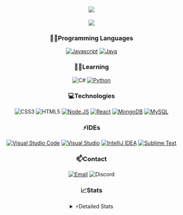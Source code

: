 <div align="center">

<h1 align="center">
  <a href="https://git.io/typing-svg">
    <img src="https://readme-typing-svg.herokuapp.com/?lines=Hello,+There!+👋;This+is+chicho.;CEO+on+Hely+Development....;&center=true&size=25">
  </a>
</h1>
  
<p align="center">
  <img src="https://lanyard.cnrad.dev/api/418087525735858208" />
</p>

### 👨‍💻Programming Languages
  [![Javascript](https://img.shields.io/badge/JavaScript-323330?style=for-the-badge&logo=javascript&logoColor=F7DF1E)](https://www.javascript.com)
  [![Java](https://img.shields.io/badge/Java-ED8B00?style=for-the-badge&logo=java&logoColor=white)](https://www.java.com)
  
### 👨‍💻Learning
  ![C#](https://img.shields.io/badge/C%23-239120?style=for-the-badge&logo=c-sharp&logoColor=white)
  [![Python](https://img.shields.io/badge/Python-FFD43B?style=for-the-badge&logo=python&logoColor=blue)](https://www.python.org)  

### 💻Technologies
  ![CSS3](https://img.shields.io/badge/CSS3-1572B6?style=for-the-badge&logo=css3&logoColor=white)
  ![HTML5](https://img.shields.io/badge/HTML5-E34F26?style=for-the-badge&logo=html5&logoColor=white)
  [![Node.JS](https://img.shields.io/badge/Node.js-339933?style=for-the-badge&logo=nodedotjs&logoColor=white)](https://nodejs.org)
  [![React](https://img.shields.io/badge/React-20232A?style=for-the-badge&logo=react&logoColor=61DAFB)](https://reactjs.org/)
  [![MongoDB](https://img.shields.io/badge/MongoDB-4EA94B?style=for-the-badge&logo=mongodb&logoColor=white)](https://www.mongodb.com)
  [![MySQL](https://img.shields.io/badge/MySQL-005C84?style=for-the-badge&logo=mysql&logoColor=white)](https://www.mysql.com)

### ⚡IDEs
  [![Visual Studio Code](https://img.shields.io/badge/Visual_Studio_Code-0078D4?style=for-the-badge&logo=visual%20studio%20code&logoColor=white)](https://code.visualstudio.com)
  [![Visual Studio](https://img.shields.io/badge/Visual_Studio-5C2D91?style=for-the-badge&logo=visual%20studio&logoColor=white)](https://visualstudio.com)
  [![IntelliJ IDEA](https://img.shields.io/badge/IntelliJIDEA-000000.svg?style=for-the-badge&logo=intellij-idea&logoColor=white)](https://www.jetbrains.com/idea)
  [![Sublime Text](https://img.shields.io/badge/sublime_text-%23575757.svg?&style=for-the-badge&logo=sublime-text&logoColor=important)](https://www.sublimetext.com)
  
### 📫Contact
  [![Email](https://img.shields.io/badge/Email-gastondalla@gmail.com-04619f?style=for-the-badge&logo=gmail&logoColor=white)](mailto:gastondalla@gmail.com)
  ![Discord](https://img.shields.io/badge/Discord-Chicho%234281-5865F2?style=for-the-badge&logo=discord&logoColor=white)
</br>  

### 📈Stats
<details>
    <summary> ⚡Detailed Stats</summary>
    <br/>

<!--START_SECTION:waka-->
![Code Time](http://img.shields.io/badge/Code%20Time-26%20hrs%2033%20mins-blue)

![Profile Views](http://img.shields.io/badge/Profile%20Views-0-blue)

**🐱 My GitHub Data** 

> 🏆 1 Contributions in the Year 2023
 > 
> 📦 35.5 kB Used in GitHub's Storage 
 > 
> 🚫 Not Opted to Hire
 > 
> 📜 8 Public Repositories 
 > 
> 🔑 5 Private Repositories  
 > 
**I'm a Night 🦉** 

```text
🌞 Morning        5 commits       ░░░░░░░░░░░░░░░░░░░░░░░░░   02.53 % 
🌆 Daytime       38 commits       ████░░░░░░░░░░░░░░░░░░░░░   19.19 % 
🌃 Evening       94 commits       ███████████░░░░░░░░░░░░░░   47.47 % 
🌙 Night         61 commits       ███████░░░░░░░░░░░░░░░░░░   30.81 % 

```
📅 **I'm Most Productive on Tuesday** 

```text
Monday          14 commits       █░░░░░░░░░░░░░░░░░░░░░░░░   07.07 % 
Tuesday         44 commits       █████░░░░░░░░░░░░░░░░░░░░   22.22 % 
Wednesday       34 commits       ████░░░░░░░░░░░░░░░░░░░░░   17.17 % 
Thursday        21 commits       ██░░░░░░░░░░░░░░░░░░░░░░░   10.61 % 
Friday          28 commits       ███░░░░░░░░░░░░░░░░░░░░░░   14.14 % 
Saturday        31 commits       ████░░░░░░░░░░░░░░░░░░░░░   15.66 % 
Sunday          26 commits       ███░░░░░░░░░░░░░░░░░░░░░░   13.13 % 

```


📊 **This Week I Spent My Time On** 

```text
⌚︎ Time Zone: America/Argentina/Buenos_Aires

💬 Programming Languages: 
JavaScript               5 hrs 31 mins       ██████████░░░░░░░░░░░░░░░   42.44 % 
Java                     3 hrs 28 mins       ██████░░░░░░░░░░░░░░░░░░░   26.66 % 
HTML                     2 hrs 26 mins       ████░░░░░░░░░░░░░░░░░░░░░   18.75 % 
CSS                      38 mins             █░░░░░░░░░░░░░░░░░░░░░░░░   04.86 % 
YAML                     29 mins             █░░░░░░░░░░░░░░░░░░░░░░░░   03.77 % 

🔥 Editors: 
VS Code                  9 hrs 1 min         █████████████████░░░░░░░░   69.23 % 
IntelliJ                 4 hrs               ███████░░░░░░░░░░░░░░░░░░   30.77 % 

🐱‍💻 Projects: 
discord-bot              4 hrs 59 mins       █████████░░░░░░░░░░░░░░░░   38.24 % 
chicho                   3 hrs 53 mins       ███████░░░░░░░░░░░░░░░░░░   29.91 % 
Pulsar                   3 hrs 50 mins       ███████░░░░░░░░░░░░░░░░░░   29.44 % 
Unknown Project          8 mins              ░░░░░░░░░░░░░░░░░░░░░░░░░   01.08 % 
Quantum                  5 mins              ░░░░░░░░░░░░░░░░░░░░░░░░░   00.73 % 

💻 Operating System: 
Windows                  13 hrs 2 mins       █████████████████████████   100.00 % 

```

**I Mostly Code in JavaScript** 

```text
JavaScript               7 repos             █████████░░░░░░░░░░░░░░░░   36.84 % 
Java                     6 repos             ████████░░░░░░░░░░░░░░░░░   31.58 % 
CSS                      2 repos             ██░░░░░░░░░░░░░░░░░░░░░░░   10.53 % 
HTML                     1 repo              █░░░░░░░░░░░░░░░░░░░░░░░░   05.26 % 
Python                   1 repo              █░░░░░░░░░░░░░░░░░░░░░░░░   05.26 % 

```



 Last Updated on 11/02/2023 15:13:37 UTC
<!--END_SECTION:waka-->
</details>
